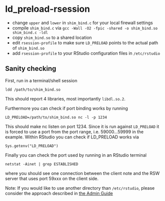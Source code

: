 # ld_preload-rsession

* change `upper` and `lower` in `shim_bind.c` for your local firewall settings 
* compile `shim_bind.c` via `gcc -Wall -O2 -fpic -shared -o shim_bind.so shim_bind.c -ldl`
* copy `shim_bind.so` to a shared location 
* edit `rsession-profile` to make sure `LD_PRELOAD` points to the actual path of `shim_bind.so` 
* add `rsession-profile` to your RStudio configuration files in `/etc/rstudio` 

## Sanity checking

First, run in a terminal/shell session 
```
ldd /path/to/shim_bind.so
```
This should report 4 libraries, most importantly `libdl.so.2`.  

Furthermore you can check if port binding works by running  
```
LD_PRELOAD=/path/to/shim_bind.so nc -l -p 1234
```
This should make nc listen on port 1234. Since it is run against `LD_PRELOAD` it is forced to use a port from the port range, i.e. 59000...59999 in the example. 
Within RStudio you can check if LD_PRELOAD works via 
```
Sys.getenv("LD_PRELOAD") 
```
Finally you can check the port used by running in an RStudio terminal 
```
netstat -Ainet | grep ESTABLISHED
```
where you should see one connection between the client note and the RSW server that uses port 59xxx on the client side. 

Note: If you would like to use another directory than `/etc/rstudio`, please consider the approach described in [the Admin Guide](https://docs.rstudio.com/ide/server-pro/server_management/core_administrative_tasks.html#alternate-configuration-file-location) 
